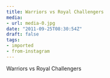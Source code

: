```yaml
---
title: Warriors vs Royal Challengers
media:
- url: media-0.jpg
date: "2011-09-25T08:30:54Z"
draft: false
tags:
- imported
- from-instagram
---
```

Warriors vs Royal Challengers
